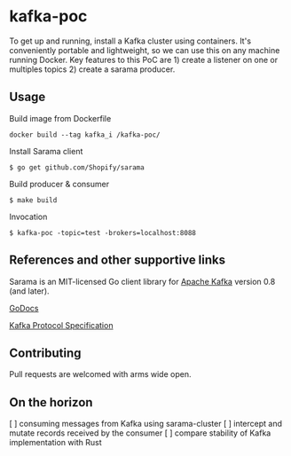 # kafka-poc

To get up and running, install a Kafka cluster using containers. It's conveniently portable and lightweight, so we can use this on any machine running Docker. Key features to this PoC are 1) create a listener on one or multiples topics 2) create a sarama producer. 

## Usage

Build image from Dockerfile
```
docker build --tag kafka_i /kafka-poc/
```

Install Sarama client
```
$ go get github.com/Shopify/sarama
```

Build producer & consumer
```
$ make build
```

Invocation
```
$ kafka-poc -topic=test -brokers=localhost:8088
```

## References and other supportive links

Sarama is an MIT-licensed Go client library for [Apache Kafka](https://kafka.apache.org/) version 0.8 (and later).

[GoDocs](https://godoc.org/github.com/Shopify/sarama)

[Kafka Protocol Specification](https://cwiki.apache.org/confluence/display/KAFKA/A+Guide+To+The+Kafka+Protocol)

## Contributing 
Pull requests are welcomed with arms wide open.

## On the horizon
[ ] consuming messages from Kafka using sarama-cluster
[ ] intercept and mutate records received by the consumer
[ ] compare stability of Kafka implementation with Rust